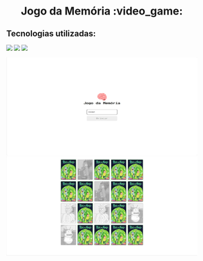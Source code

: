 <h1 align="center">Jogo da Memória :video_game:</h1>

<h2>Tecnologias utilizadas:</h2>

<img width="70px" src="https://img.shields.io/badge/HTML-239120?style=for-the-badge&logo=html5&logoColor=white"/> <img width="60px" src="https://img.shields.io/badge/CSS-239120?&style=for-the-badge&logo=css3&logoColor=white"/> <img width="100px" src="https://img.shields.io/badge/JavaScript-323330?style=for-the-badge&logo=javascript&logoColor=F7DF1E"/>

<img src="./images/jogoMemoria.PNG"> 
<img src="./images/jogoMemoria1.PNG">
